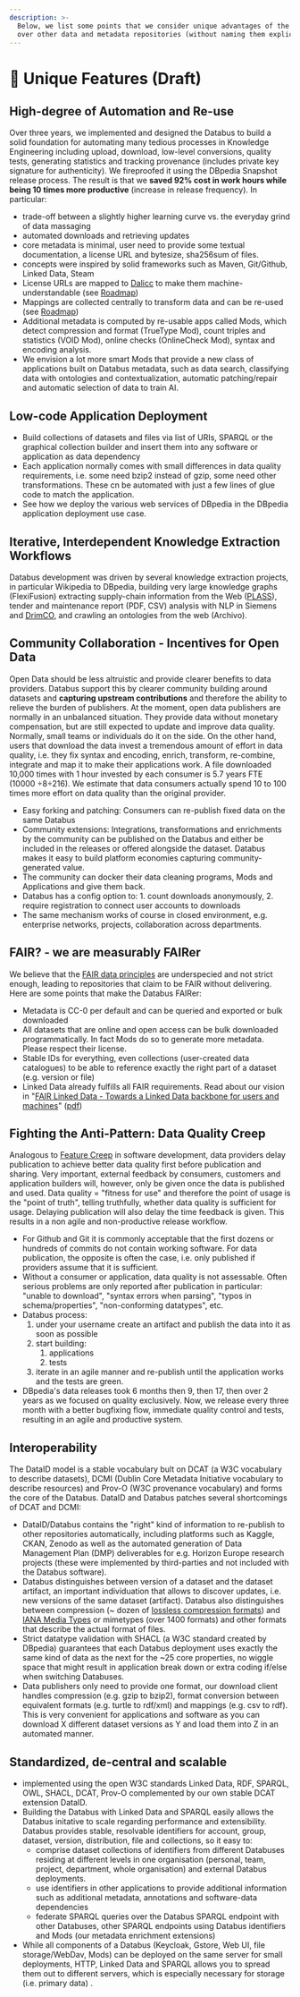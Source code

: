 ```yaml
---
description: >-
  Below, we list some points that we consider unique advantages of the Databus
  over other data and metadata repositories (without naming them explicitly).
---
```


# 🚀 Unique Features (Draft)

## High-degree of Automation and Re-use

Over three years, we implemented and designed the Databus to build a solid foundation for automating many tedious processes in Knowledge Engineering including upload, download, low-level conversions, quality tests, generating statistics and tracking provenance (includes private key signature for authenticity). We fireproofed it using the DBpedia Snapshot release process. The result is that we **saved 92% cost in work hours while being 10 times more productive** (increase in release frequency). In particular:

* trade-off between a slightly higher learning curve vs. the everyday grind of data massaging
* automated downloads and retrieving updates
* core metadata is minimal, user need to provide some textual documentation, a license URL and bytesize, sha256sum of files.
* concepts were inspired by solid frameworks such as Maven, Git/Github, Linked Data, Steam
* License URLs are mapped to [Dalicc](https://dalicc.net) to make them machine-understandable (see [Roadmap](roadmap.md))
* Mappings are collected centrally to transform data and can be re-used (see [Roadmap](roadmap.md))
* Additional metadata is computed by re-usable apps called Mods, which detect compression and format (TrueType Mod), count triples and statistics (VOID Mod), online checks (OnlineCheck Mod), syntax and encoding analysis.
* We envision a lot more smart Mods that provide a new class of applications built on Databus metadata, such as data search, classifying data with ontologies and contextualization, automatic patching/repair and automatic selection of data to train AI.

## Low-code Application Deployment

* Build collections of datasets and files via list of URIs, SPARQL or the graphical collection builder and insert them into any software or application as data dependency
* Each application normally comes with small differences in data quality requirements, i.e. some need bzip2 instead of gzip, some need other transformations. These cn be automated with just a few lines of glue code to match the application.
* See how we deploy the various web services of DBpedia in the DBpedia application deployment use case.

## Iterative, Interdependent Knowledge Extraction Workflows

Databus development was driven by several knowledge extraction projects, in particular Wikipedia to DBpedia, building very large knowledge graphs (FlexiFusion) extracting supply-chain information from the Web ([PLASS](https://plass.io)), tender and maintenance report (PDF, CSV) analysis with NLP in Siemens and [DrimCO](https://drimco.net),  and crawling an ontologies from the web (Archivo).

## Community Collaboration - Incentives for Open Data

Open Data should be less altruistic and provide clearer benefits to data providers. Databus support this by clearer community building around datasets and **capturing upstream contributions** and therefore the ability to relieve the burden of publishers. At the moment, open data publishers are normally in an unbalanced situation. They provide data without monetary compensation, but are still expected to update and improve data quality. Normally, small teams or individuals do it on the side. On the other hand, users that download the data invest a tremendous amount of effort in data quality, i.e. they fix syntax and encoding, enrich, transform, re-combine, integrate and map it to make their applications work. A file downloaded 10,000 times with 1 hour invested by each consumer is 5.7 years FTE (10000 ÷8÷216). We estimate that data consumers actually spend 10 to 100 times more effort on data quality than the original provider.

* Easy forking and patching: Consumers can re-publish fixed data on the same Databus
* Community extensions: Integrations, transformations and enrichments by the community can be published on the Databus and either be included in the releases or offered alongside the dataset. Databus makes it easy to build platform economies capturing community-generated value.
* The community can docker their data cleaning programs, Mods and Applications and give them back.
* Databus has a config option to: 1. count downloads anonymously, 2. require registration to connect user accounts to downloads
* The same mechanism works of course in closed environment, e.g. enterprise networks, projects, collaboration across departments.

## FAIR? - we are measurably FAIRer

We believe that the [FAIR data principles](https://en.wikipedia.org/wiki/FAIR\_data) are underspecied and not strict enough, leading to repositories that claim to be FAIR without delivering. Here are some points that make the Databus FAIRer:

* Metadata is CC-0 per default and can be queried and exported or bulk downloaded
* All datasets that are online and open access can be bulk downloaded programmatically. In fact Mods do so to generate more metadata. Please respect their license.
* Stable IDs for everything, even collections (user-created data catalogues) to be able to reference exactly the right part of a dataset (e.g. version or file)
* Linked Data already fulfills all FAIR requirements. Read about our vision in "[FAIR Linked Data - Towards a Linked Data backbone for users and machines](https://dl.acm.org/doi/10.1145/3442442.3451364)" ([pdf](https://svn.aksw.org/papers/2021/sci-k\_fair-linked-data/public.pdf))

## Fighting the Anti-Pattern: Data Quality Creep

Analogous to [Feature Creep](https://en.wikipedia.org/wiki/Feature\_creep) in software development, data providers delay publication to achieve better data quality first before publication and sharing. Very important, external feedback by consumers, customers and application builders will, however, only be given once the data is published and used. Data quality = "fitness for use" and therefore the point of usage is the "point of truth", telling truthfully, whether data quality is sufficient for usage. Delaying publication will also delay the time feedback is given. This results in a non agile and non-productive release workflow.

* For Github and Git it is commonly acceptable that the first dozens or hundreds of commits do not contain working software. For data publication, the opposite is often the case, i.e. only published if providers assume that it is sufficient.
* Without a consumer or application, data quality is not assessable. Often serious problems are only reported after publication in particular: "unable to download", "syntax errors when parsing", "typos in schema/properties", "non-conforming datatypes", etc.
* Databus process:
  1. under your username create an artifact and publish the data into it as soon as possible
  2. start building:
     1. applications
     2. tests
  3. iterate in an agile manner and re-publish until the application works and the tests are green.
* DBpedia's data releases took 6 months then 9, then 17, then over 2 years as we focused on quality exclusively. Now, we release every three month with a better bugfixing flow, immediate quality control and tests, resulting in an agile and productive system.

##

## Interoperability

The DataID model is a stable vocabulary bult on DCAT (a W3C vocabulary to describe datasets), DCMI (Dublin Core Metadata Initiative vocabulary to describe resources) and Prov-O (W3C provenance vocabulary) and forms the core of the Databus. DataID and Databus patches several shortcomings of DCAT and DCMI:

* DataID/Databus contains the "right" kind of information to re-publish to other repositories automatically, including platforms such as Kaggle, CKAN, Zenodo as well as the automated generation of Data Management Plan (DMP) deliverables for e.g. Horizon Europe research projects (these were implemented by third-parties and not included with the Databus software).
* Databus distinguishes between version of a dataset and the dataset artifact, an important individuation that allows to discover updates, i.e. new versions of the same dataset (artifact). Databus also distinguishes between compression (\~ dozen of [lossless compression formats](https://commons.apache.org/proper/commons-compress/)) and [IANA Media Types](https://www.iana.org/assignments/media-types/media-types.xhtml) or mimetypes (over 1400 formats) and other formats that describe the actual format of files.
* Strict datatype validation with SHACL (a W3C standard created by DBpedia) guarantees that each Databus deployment uses exactly the same kind of data as the next for the \~25 core properties, no wiggle space that might result in application break down or extra coding if/else when switching Databuses.
* Data publishers only need to provide one format, our download client handles compression (e.g. gzip to bzip2), format conversion between equivalent formats (e.g. turtle to rdf/xml) and mappings (e.g. csv to rdf). This is very convenient for applications and software as you can download X different dataset versions as Y and load them into Z in an automated manner.

## Standardized, de-central and scalable

* implemented using the open W3C standards Linked Data, RDF, SPARQL, OWL, SHACL, DCAT, Prov-O complemented by our own stable DCAT extension DataID.
* Building the Databus with Linked Data and SPARQL easily allows the Databus initative to scale regarding performance and extensibility. Databus provides stable, resolvable identifiers for account, group, dataset, version, distribution, file and collections, so it easy to:
  * comprise dataset collections of identifiers from different Databuses residing at different levels in one organisation (personal, team, project, department, whole organisation) and external Databus deployments.
  * use identifiers in other applications to provide additional information such as additional metadata, annotations and software-data dependencies
  * federate SPARQL queries over the Databus SPARQL endpoint with other Databuses, other SPARQL endpoints using Databus identifiers and Mods (our metadata enrichment extensions)
* While all components of a Databus (Keycloak, Gstore, Web UI, file storage/WebDav, Mods) can be deployed on the same server for small deployments, HTTP, Linked Data and SPARQL allows you to spread them out to different servers, which is especially necessary for storage (i.e. primary data) .

##
